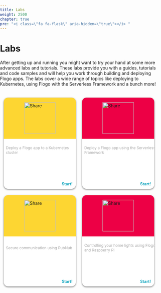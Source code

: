 ```yaml
---
title: Labs
weight: 2500
chapter: true
pre: "<i class=\"fa fa-flask\" aria-hidden=\"true\"></i> "
---
```


# Labs

After getting up and running you might want to try your hand at some more advanced labs and tutorials. These labs provide you with a guides, tutorials and code samples and will help you work through building and deploying Flogo apps. The labs cover a wide range of topics like deploying to Kubernetes, using Flogo with the Serverless Framework and a bunch more!

<style>
html,
body {
  width: 100%;
  height: 100%;
  margin: 0;
  padding: 0;
}
body {
  align-items: center;
  flex-direction: row;
  flex-wrap: wrap;
  justify-content: center;
}
.cards {
  margin-top: 25px;
  align-items: center;
  display: flex;
  flex-direction: row;
  flex-wrap: wrap;
  justify-content: center;
  margin-bottom: 50px;
}
.card {
  position: relative;
  border-radius: 1em;
  width: 230px;
  height: 290px;
  background-color: #FFF;
  -webkit-box-shadow: 0 2px 5px #777;
  -moz-box-shadow: 0 2px 5px #777;
  box-shadow: 0 2px 5px #777;
  overflow: hidden;
  margin: 10px 10px;
  -webkit-transition: all 0.2s ease-in-out;
  -moz-transition: all 0.2s ease-in-out;
  transition: all 0.2s ease-in-out;
}
.card .card-header {
  position: absolute;
  align-items: center;
  display: flex;
  flex-direction: row;
  flex-wrap: wrap;
  justify-content: center;
  left: 0;
  top: 0;
  width: 100%;
  height: 45%;
}
.card .card-header .card-image {
  height: 100px;
}
.card .card-header.bg1 {
  background-color: #FDD632;
}
.card .card-header.bg2 {
  background-color: #ED0045;
}
.card .card-header.bg3 {
  background-color: #0438A1;
}
.card .card-content {
  position: absolute;
  top: 45%;
  left: 0;
  width: 100%;
  height: 55%;
  padding: 0 3%;
}
.card .card-content .card-text {
  position: absolute;
  top: 15%;
  -webkit-transform: translate(0, -50%);
  -moz-transform: translate(0, -50%);
  transform: translate(0, -50%);
  color: #AAA;
  font-size: .85em;
}
.card .card-content .card-start {
  position: absolute;
  right: 10%;
  bottom: 5%;
  text-decoration: none;
  font-size: .9em;
  color: #1EAAC2;
  font-weight: bold;
}
.card .card-content .card-start:hover {
  color: #8ED4E0;
}
.card:hover {
  -webkit-box-shadow: 0 5px 6px #777;
  -moz-box-shadow: 0 5px 6px #777;
  box-shadow: 0 5px 6px #777;
  -webkit-transform: translate(0, -2%);
  -moz-transform: translate(0, -2%);
  transform: translate(0, -2%);
}
</style>

<div class="cards">

  <div class="card">
    <div class="card-header bg1">
      <img class="card-image" src="../images/labs/009-scientific.svg" alt="Share" />
    </div>
    <div class="card-content">
      <p class="card-text">Deploy a Flogo app to a Kubernetes cluster</p>
      <a class="card-start" href="./kubernetes-demo" alt="Start">Start!</a>
    </div>
  </div>

  <div class="card">
    <div class="card-header bg2">
      <img class="card-image" src="../images/labs/034-experiment.svg" alt="Share" />
    </div>
    <div class="card-content">
      <p class="card-text">Deploy a Flogo app using the Serverless Framework</p>
      <a class="card-start" href="./serverless" alt="Start">Start!</a>
    </div>
  </div>

  <div class="card">
    <div class="card-header bg1">
      <img class="card-image" src="../images/labs/009-scientific.svg" alt="Share" />
    </div>
    <div class="card-content">
      <p class="card-text">Secure communication using PubNub</p>
      <a class="card-start" href="./pubnub-demo" alt="Start">Start!</a>
    </div>
  </div>

  <div class="card">
    <div class="card-header bg2">
      <img class="card-image" src="../images/labs/034-experiment.svg" alt="Share" />
    </div>
    <div class="card-content">
      <p class="card-text">Controlling your home lights using Flogo and Raspberry Pi</p>
      <a class="card-start" href="./raspberry_iot" alt="Start">Start!</a>
    </div>
  </div>

